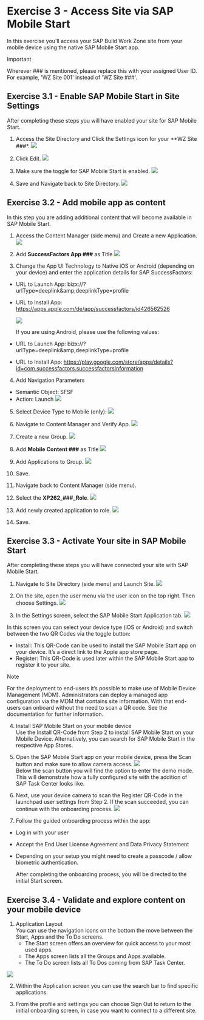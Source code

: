 
# Exercise 3 - Access Site via SAP Mobile Start
In this exercise you’ll access your SAP Build Work Zone site from your mobile device using the native SAP Mobile Start app.

> [!IMPORTANT]
> Wherever ### is mentioned, please replace this with your assigned User ID. For example, 'WZ Site 001' instead of 'WZ Site ###'.

## Exercise 3.1 - Enable SAP Mobile Start in Site Settings
After completing these steps you will have enabled your site for SAP Mobile Start.

1. Access the Site Directory and Click the Settings icon for your **WZ Site ###*.
  ![](/exercises/ex3/images/sms_1.png)

2. Click Edit.
![](/exercises/ex3/images/sms_2.png)

3. Make sure the toggle for SAP Mobile Start is enabled.
![](/exercises/ex3/images/sms_3.png)

4. Save and Navigate back to Site Directory.
![](/exercises/ex3/images/sms_4.png)



## Exercise 3.2 - Add mobile app as content
In this step you are adding additional content that will become available in SAP Mobile Start.

1. Access the Content Manager (side menu) and Create a new Application.
  ![](/exercises/ex3/images/mobile_content_1.png)

2. Add **SuccessFactors App ###** as Title
![](/exercises/ex3/images/mobile_content_2.png)

3. Change the App UI Technology to Native iOS or Android (depending on your device) and enter the application details for SAP SuccessFactors:

- URL to Launch App: bizx://?urlType=deeplink\&amp;deeplinkType=profile
- URL to Install App: https://apps.apple.com/de/app/successfactors/id426562526

    ![](/exercises/ex3/images/mobile_content_3.png)

    If you are using Android, please use the following values:
- URL to Launch App: bizx://?urlType=deeplink\&amp;deeplinkType=profile
- URL to Install App: https://play.google.com/store/apps/details?id=com.successfactors.successfactorsInformation

4. Add Navigation Parameters
- Semantic Object: SFSF
- Action: Launch
![](/exercises/ex3/images/mobile_content_4.png)

5. Select Device Type to Mobile (only):
![](/exercises/ex3/images/mobile_content_5.png)

6. Navigate to Content Manager and Verify App.
![](/exercises/ex3/images/mobile_content_6.png)

7. Create a new Group.
  ![](/exercises/ex3/images/group_1.png)

8. Add **Mobile Content ###** as Title
![](/exercises/ex3/images/group_2.png)

9. Add Applications to Group.
![](/exercises/ex3/images/group_3.png)

10. Save.

11. Navigate back to Content Manager (side menu).

12. Select the **XP262_###_Role**.
![](/exercises/ex3/images/role_1.png)

13. Add newly created application to role.
![](/exercises/ex3/images/role_2.png)

14. Save.


## Exercise 3.3 - Activate Your site in SAP Mobile Start
After completing these steps you will have connected your site with SAP Mobile Start.

1. Navigate to Site Directory (side menu) and Launch Site.
![](/exercises/ex3/images/sms_5.png)

2. On the site, open the user menu via the user icon on the top right. Then choose Settings.
  ![](/exercises/ex3/images/activate_mobile_1.png)

3. In the Settings screen, select the SAP Mobile Start Application tab.
![](/exercises/ex3/images/activate_mobile_2.png)

In this screen you can select your device type (iOS or Android) and switch between the two QR Codes via the toggle button:
- Install: This QR-Code can be used to install the SAP Mobile Start app on your device. It’s a direct link to the Apple app store page.
- Register: This QR-Code is used later within the SAP Mobile Start app to register it to your site.

> [!NOTE]
> For the deployment to end-users it’s possible to make use of Mobile Device Management (MDM). Administrators can deploy a managed app configuration via the MDM that contains site information. With that end-users can onboard without the need to scan a QR code. See the documentation for further information.

4. Install SAP Mobile Start on your mobile device
<br>Use the Install QR-Code from Step 2 to install SAP Mobile Start on your Mobile Device. Alternatively, you can search for SAP Mobile Start in the respective App Stores.

5. Open the SAP Mobile Start app on your mobile device, press the Scan button and make sure to allow camera access.
![](/exercises/ex3/images/activate_mobile_3.png)
<br> Below the scan button you will find the option to enter the demo mode. This will demonstrate how a fully configured site with the addition of SAP Task Center looks like.

6. Next, use your device camera to scan the Register QR-Code in the launchpad user settings from Step 2. If the scan succeeded, you can continue with the onboarding process.
![](/exercises/ex3/images/activate_mobile_4.png)

7. Follow the guided onboarding process within the app:
- Log in with your user
- Accept the End User License Agreement and Data Privacy Statement
- Depending on your setup you might need to create a passcode / allow biometric authentication.

    After completing the onboarding process, you will be directed to the initial Start screen.

## Exercise 3.4 - Validate and explore content on your mobile device

1. Application Layout
    <br>You can use the navigation icons on the bottom the move between the Start, Apps and the To Do screens.
    - The Start screen offers an overview for quick access to your most used apps. 
    - The Apps screen lists all the Groups and Apps available.
    - The To Do screen lists all To Dos coming from SAP Task Center.

![](/exercises/ex3/images/mobile_app_1.png)

2. Within the Application screen you can use the search bar to find specific applications.

3. From the profile and settings you can choose Sign Out to return to the initial onboarding screen, in case you want to connect to a different site.

